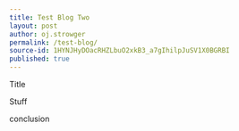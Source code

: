 ```yaml
---
title: Test Blog Two
layout: post
author: oj.strowger
permalink: /test-blog/
source-id: 1HYNJHyDOacRHZLbuO2xkB3_a7gIhilpJuSV1X0BGRBI
published: true
---
```

Title

Stuff

conclusion

